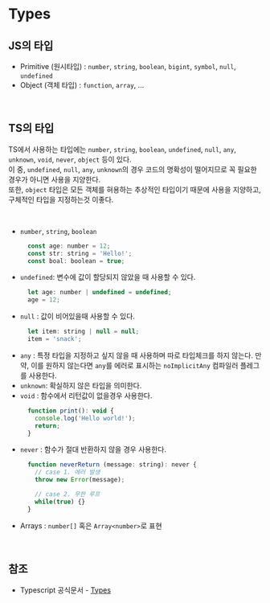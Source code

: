 # Types
## JS의 타입
- Primitive (원시타입) : `number`, `string`, `boolean`, `bigint`, `symbol`, `null`, `undefined`
- Object (객체 타입) : `function`, `array`, ...

<br>

## TS의 타입
TS에서 사용하는 타입에는 `number`, `string`, `boolean`, `undefined`, `null`, `any`, `unknown`, `void`, `never`, `object` 등이 있다.<br>
이 중, `undefined`, `null`, `any`, `unknown`의 경우 코드의 명확성이 떨어지므로 꼭 필요한 경우가 아니면 사용을 지양한다.<br>
또한, `object` 타입은 모든 객체를 혀용하는 추상적인 타입이기 때문에 사용을 지양하고, 구체적인 타입을 지정하는것 이좋다.

<br>

- `number`, `string`, `boolean`
  ```jsx
    const age: number = 12;
    const str: string = 'Hello!';
    const boal: boolean = true;
  ```
- `undefined`: 변수에 값이 할당되지 않았을 때 사용할 수 있다.
  ```jsx
    let age: number | undefined = undefined;
    age = 12;
  ```
- `null` : 값이 비어있을때 사용할 수 있다.
  ```jsx
    let item: string | null = null;
    item = 'snack';
  ```
- `any` : 특정 타입을 지정하고 싶지 않을 때 사용하며 따로 타입체크를 하지 않는다. 만약, 이를 원하지 않는다면 `any`를 에러로 표시하는 `noImplicitAny` 컴파일러 플레그를 사용한다.
- `unknown`: 확실하지 않은 타입을 의미한다.
- `void` : 함수에서 리턴값이 없을경우 사용한다.
  ```jsx
    function print(): void {
      console.log('Hello world!');
      return;
    }
  ```
- `never` : 함수가 절대 반환하지 않을 경우 사용한다.
  ```jsx
    function neverReturn (message: string): never {
      // case 1. 에러 발생
      throw new Error(message);

      // case 2. 무한 루프
      while(true) {}
    }
  ```
- Arrays : `number[]` 혹은 `Array<number>`로 표현

<br>

## 참조
- Typescript 공식문서 - [Types]('https://www.typescriptlang.org/docs/handbook/2/everyday-types.html')